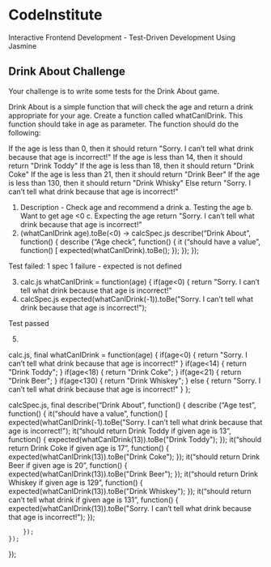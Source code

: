 # CodeInstitute

Interactive Frontend Development - Test-Driven Development Using Jasmine

## Drink About Challenge


Your challenge is to write some tests for the Drink About game.

Drink About is a simple function that will check the age and return a drink appropriate for your age. Create a function called whatCanIDrink. This function should take in age as parameter. The function should do the following:

If the age is less than 0, then it should return "Sorry. I can’t tell what drink because that age is incorrect!"
If the age is less than 14, then it should return "Drink Toddy"
If the age is less than 18, then it should return "Drink Coke"
If the age is less than 21, then it should return "Drink Beer"
If the age is less than 130, then it should return "Drink Whisky"
Else return "Sorry. I can’t tell what drink because that age is incorrect!"

1.  Description - Check age and recommend a drink
        a. Testing the age
        b. Want to get age  <0
        c. Expecting the age return "Sorry. I can’t tell what drink because that        age is incorrect!"
2.  (whatCanIDrink age).toBe(<0) -> calcSpec.js
describe(“Drink About”, function() {
	describe (“Age check”, function() {
		it (“should have a value”, function() [
			expected(whatCanIDrink).toBe();
		});
	});
});
 
Test failed: 1 spec 1 failure - expected is not defined

3.	calc.js
whatCanIDrink = function(age) {
		if(age<0) {
		return  "Sorry. I can’t tell what drink because that age is incorrect!"
4.	calcSpec.js
	expected(whatCanIDrink(-1)).toBe("Sorry. I can’t tell what drink because that age is incorrect!");
 
Test passed
 
5.	
calc.js, final
whatCanIDrink = function(age) {
	if(age<0) {
	return  "Sorry. I can’t tell what drink because that age is incorrect!"
	}
if(age<14) {
		return  "Drink Toddy";
	}
if(age<18) {
		return  "Drink Coke";
	}
if(age<21) {
		return  "Drink Beer";
	}
if(age<130) {
		return  "Drink Whiskey";
	} else {
		return  "Sorry. I can’t tell what drink because that age is incorrect!"
}
};
 
 
calcSpec.js, final
describe(“Drink About”, function() {
describe (“Age test”, function() {
	it(“should have a value”, function() [
		expected(whatCanIDrink(-1).toBe("Sorry. I can’t tell what drink because that age is incorrect!");
	it(“should return Drink Toddy if given age is 13”, function() {
			expected(whatCanIDrink(13)).toBe("Drink Toddy");
		});
it(“should return Drink Coke if given age is 17”, function() {
			expected(whatCanIDrink(13)).toBe("Drink Coke");
		});
it(“should return Drink Beer if given age is 20”, function() {
			expected(whatCanIDrink(13)).toBe("Drink Beer");
		});
it(“should return Drink Whiskey if given age is 129”, function() {
			expected(whatCanIDrink(13)).toBe("Drink Whiskey");
		});
it(“should return can’t tell what drink if given age is 131”, function() {
			expected(whatCanIDrink(13)).toBe("Sorry. I can’t tell what drink because that age is incorrect!");
		});
	
		});
	});
});
